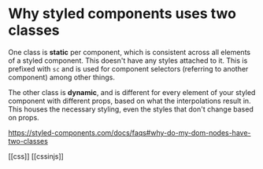 # Why styled components uses two classes

One class is **static** per component, which is consistent across all elements of a styled component. This doesn't have any styles attached to it. This is prefixed with `sc` and is used for component selectors (referring to another component) among other things.

The other class is **dynamic**, and is different for every element of your styled component with different props, based on what the interpolations result in. This houses the necessary styling, even the styles that don't change based on props.

https://styled-components.com/docs/faqs#why-do-my-dom-nodes-have-two-classes

[[css]]
[[cssinjs]]